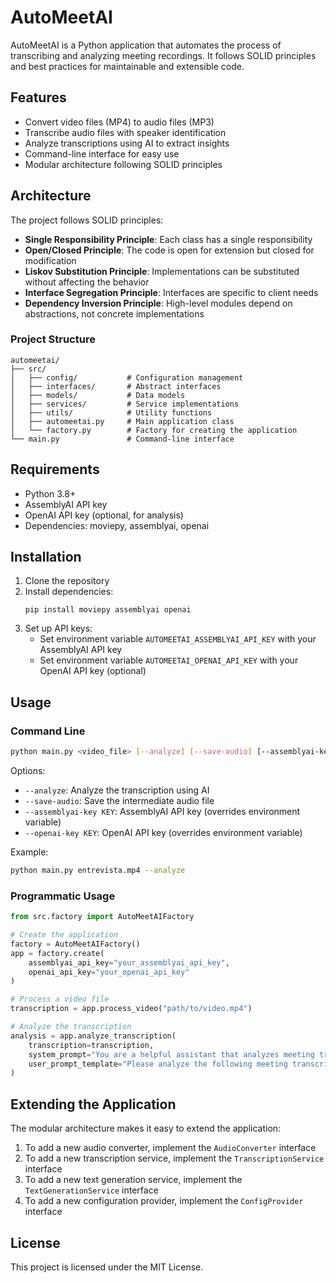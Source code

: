 # AutoMeetAI

AutoMeetAI is a Python application that automates the process of transcribing and analyzing meeting recordings. It follows SOLID principles and best practices for maintainable and extensible code.

## Features

- Convert video files (MP4) to audio files (MP3)
- Transcribe audio files with speaker identification
- Analyze transcriptions using AI to extract insights
- Command-line interface for easy use
- Modular architecture following SOLID principles

## Architecture

The project follows SOLID principles:

- **Single Responsibility Principle**: Each class has a single responsibility
- **Open/Closed Principle**: The code is open for extension but closed for modification
- **Liskov Substitution Principle**: Implementations can be substituted without affecting the behavior
- **Interface Segregation Principle**: Interfaces are specific to client needs
- **Dependency Inversion Principle**: High-level modules depend on abstractions, not concrete implementations

### Project Structure

```
automeetai/
├── src/
│   ├── config/           # Configuration management
│   ├── interfaces/       # Abstract interfaces
│   ├── models/           # Data models
│   ├── services/         # Service implementations
│   ├── utils/            # Utility functions
│   ├── automeetai.py     # Main application class
│   └── factory.py        # Factory for creating the application
└── main.py               # Command-line interface
```

## Requirements

- Python 3.8+
- AssemblyAI API key
- OpenAI API key (optional, for analysis)
- Dependencies: moviepy, assemblyai, openai

## Installation

1. Clone the repository
2. Install dependencies:
   ```
   pip install moviepy assemblyai openai
   ```
3. Set up API keys:
   - Set environment variable `AUTOMEETAI_ASSEMBLYAI_API_KEY` with your AssemblyAI API key
   - Set environment variable `AUTOMEETAI_OPENAI_API_KEY` with your OpenAI API key (optional)

## Usage

### Command Line

```bash
python main.py <video_file> [--analyze] [--save-audio] [--assemblyai-key KEY] [--openai-key KEY]
```

Options:
- `--analyze`: Analyze the transcription using AI
- `--save-audio`: Save the intermediate audio file
- `--assemblyai-key KEY`: AssemblyAI API key (overrides environment variable)
- `--openai-key KEY`: OpenAI API key (overrides environment variable)

Example:
```bash
python main.py entrevista.mp4 --analyze
```

### Programmatic Usage

```python
from src.factory import AutoMeetAIFactory

# Create the application
factory = AutoMeetAIFactory()
app = factory.create(
    assemblyai_api_key="your_assemblyai_api_key",
    openai_api_key="your_openai_api_key"
)

# Process a video file
transcription = app.process_video("path/to/video.mp4")

# Analyze the transcription
analysis = app.analyze_transcription(
    transcription=transcription,
    system_prompt="You are a helpful assistant that analyzes meeting transcriptions.",
    user_prompt_template="Please analyze the following meeting transcription:\n\n{transcription}"
)
```

## Extending the Application

The modular architecture makes it easy to extend the application:

1. To add a new audio converter, implement the `AudioConverter` interface
2. To add a new transcription service, implement the `TranscriptionService` interface
3. To add a new text generation service, implement the `TextGenerationService` interface
4. To add a new configuration provider, implement the `ConfigProvider` interface

## License

This project is licensed under the MIT License.
